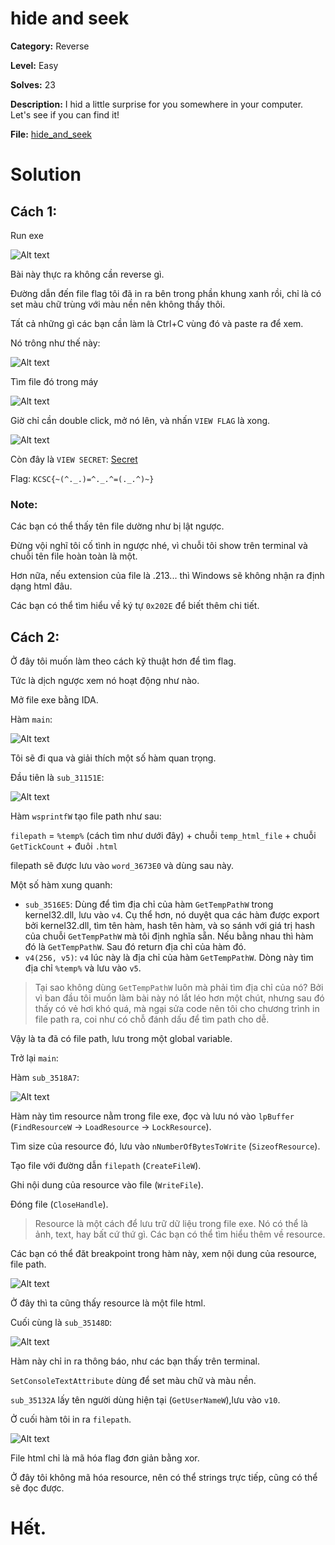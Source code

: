 
# hide and seek

**Category:** Reverse

**Level:** Easy

**Solves:** 23

**Description:** I hid a little surprise for you somewhere in your computer. Let's see if you can find it!

**File:** [hide_and_seek](../chall/rev_hide_and_seek.rar)

# Solution
## Cách 1:

Run exe

![Alt text](./img/image.png)

Bài này thực ra không cần reverse gì.

Đường dẫn đến file flag tôi đã in ra bên trong phần khung xanh rồi, chỉ là có set màu chữ trùng với màu nền nên không thấy thôi.

Tất cả những gì các bạn cần làm là Ctrl+C vùng đó và paste ra để xem.

Nó trông như thế này:

![Alt text](./img/image-1.png)

Tìm file đó trong máy

![Alt text](./img/image-2.png)

Giờ chỉ cần double click, mở nó lên, và nhấn `VIEW FLAG` là xong.

![Alt text](./img/image-3.png)

Còn đây là `VIEW SECRET`: [Secret](https://www.youtube.com/watch?v=dQw4w9WgXcQ)

Flag: `KCSC{~(^._.)=^._.^=(._.^)~}`

### Note:
Các bạn có thể thấy tên file dường như bị lật ngược.

Đừng vội nghĩ tôi cố tình in ngược nhé, vì chuỗi tôi show 
trên terminal và chuỗi tên file hoàn toàn là một.

Hơn nữa, nếu extension của file là .213... thì Windows sẽ không nhận ra định dạng html đâu.

Các bạn có thể tìm hiểu về ký tự `0x202E` để biết thêm chi tiết.

## Cách 2:

Ở đây tôi muốn làm theo cách kỹ thuật hơn để tìm flag.

Tức là dịch ngược xem nó hoạt động như nào.

Mở file exe bằng IDA.

Hàm `main`:

![Alt text](./img/image-4.png)

Tôi sẽ đi qua và giải thích một số hàm quan trọng.

Đầu tiên là `sub_31151E`:

![Alt text](./img/image-5.png)

Hàm `wsprintfW` tạo file path như sau:

`filepath` = `%temp%` (cách tìm như dưới đây) + chuỗi `temp_html_file` + chuỗi `GetTickCount` + đuôi `.html`

filepath sẽ được lưu vào `word_3673E0` và dùng sau này.

Một số hàm xung quanh:
- `sub_3516E5`: Dùng để tìm địa chỉ của hàm `GetTempPathW` trong kernel32.dll, lưu vào `v4`. Cụ thể hơn, nó duyệt qua các hàm được export bởi kernel32.dll, tìm tên hàm, hash tên hàm, và so sánh với giá trị hash của chuỗi `GetTempPathW` mà tôi định nghĩa sẵn. Nếu bằng nhau thì hàm đó là `GetTempPathW`. Sau đó return địa chỉ của hàm đó.
- `v4(256, v5)`: `v4` lúc này là địa chỉ của hàm `GetTempPathW`. Dòng này tìm địa chỉ `%temp%` và lưu vào `v5`.

> Tại sao không dùng `GetTempPathW` luôn mà phải tìm địa chỉ của nó? Bởi vì ban đầu tôi muốn làm bài này nó lắt léo hơn một chút, nhưng sau đó thấy có vẻ hơi khó quá, mà ngại sửa code nên tôi cho chương trình in file path ra, coi như có chỗ đánh dấu để tìm path cho dễ.

Vậy là ta đã có file path, lưu trong một global variable.

Trở lại `main`:

Hàm `sub_3518A7`:

![Alt text](./img/image-6.png)

Hàm này tìm resource nằm trong file exe, đọc và lưu nó vào `lpBuffer` (`FindResourceW` -> `LoadResource` -> `LockResource`).

Tìm size của resource đó, lưu vào `nNumberOfBytesToWrite` (`SizeofResource`).

Tạo file với đường dẫn `filepath` (`CreateFileW`).

Ghi nội dung của resource vào file (`WriteFile`).

Đóng file (`CloseHandle`).

> Resource là một cách để lưu trữ dữ liệu trong file exe. Nó có thể là ảnh, text, hay bất cứ thứ gì. Các bạn có thể tìm hiểu thêm về resource.

Các bạn có thể đăt breakpoint trong hàm này, xem nội dung của resource, file path.

![Alt text](./img/image-7.png)

Ở đây thì ta cũng thấy resource là một file html.

Cuối cùng là `sub_35148D`:

![Alt text](./img/image-8.png)

Hàm này chỉ in ra thông báo, như các bạn thấy trên terminal.

`SetConsoleTextAttribute` dùng để set màu chữ và màu nền.

`sub_35132A` lấy tên người dùng hiện tại (`GetUserNameW`),lưu vào `v10`.

Ở cuối hàm tôi in ra `filepath`.

![Alt text](./img/image-9.png)

File html chỉ là mã hóa flag đơn giản bằng xor.

Ở đây tôi không mã hóa resource, nên có thể strings trực tiếp, cũng có thể sẽ đọc được.

# Hết.
